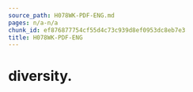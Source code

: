 ```yaml
---
source_path: H078WK-PDF-ENG.md
pages: n/a-n/a
chunk_id: ef876877754cf55d4c73c939d8ef0953dc8eb7e3
title: H078WK-PDF-ENG
---
```

# diversity.
